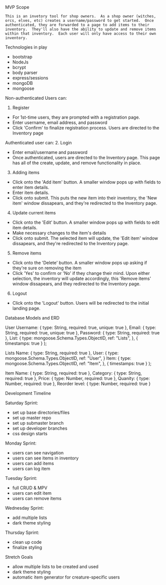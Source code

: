 MVP Scope

	This is an invetory tool for shop owners.  As a shop owner (witches, orcs, elves, etc) creates a username/password to get started.  Once authenticated, they are forwarded to a page to add items to their inventory.  They'll also have the ability to update and remove items within that inventory.  Each user will only have access to their own inventory. 

Technologies in play

- bootstrap
- NodeJs
- bcrypt
- body parser
- express/sessions
- mongoDB
- mongoose


Non-authenticated Users can:

1. Register
- For 1st-time users, they are prompted with a registration page. 
- Enter username, email address, and password
- Click 'Confirm' to finalize registration process.  Users are directed to the Inventory page


Authenticated user can:
2. Login
- Enter email/username and password
- Once authenticated, users are directed to the Inventory page. This page has all of the create, update, and remove functionality in place. 

3. Adding items
- Click onto the 'Add item' button. A smaller window pops up with fields to enter item details.
- Enter item details.
- Click onto submit.  This puts the new item into their inventory, the 'New item' window dissapears, and they're redirected to the Inventory page.

4. Update current items
- Click onto the 'Edit' button.  A smaller window pops up with fields to edit item details.
- Make necessary changes to the item's details
- Click onto submit.  The selected item will update, the 'Edit item' window dissapears, and they're redirected to the Inventory page.

5. Remove items
- Click onto the 'Delete' button.  A smaller window pops up asking if they're sure on removing the item
- Click 'Yes' to confirm or 'No' if they change their mind.  Upon either selection, the inventory will update accordingly, this 'Remove items' window dissapears, and they redirected to the Inventory page.

6. Logout
- Click onto the 'Logout' button.  Users will be redirected to the initial landing page.


Database Models and ERD

User
Username: { type: String, required: true, unique: true },
Email: { type: String, required: true, unique: true },
Password: { type: String, required: true },
List: {
	type: mongoose.Schema.Types.ObjectID,
	ref: "Lists",
	},
    { timestamps: true }
);


Lists
Name: { type: String, required: true },
User: {
	type: mongoose.Schema.Types.ObjectID,
	ref: "User",
	}
Item: {
	type: mongoose.Schema.Types.ObjectID,
	ref: "Item",
	},
    { timestamps: true }
);

Item
Name: { type: String, required: true },
Category: { type: String, required: true },
Price: { type: Number, required: true },
Quanity: { type: Number, required: true },
Reorder level: { type: Number, required: true }




Development Timeline

Saturday Sprint:
- set up base directories/files
- set up master repo
- set up submaster branch
- set up developer branches
- css design starts


Monday Sprint:
- users can see navigation
- users can see items in inventory
- users can add items
- users can log item

Tuesday Sprint:
- full CRUD & MPV
- users can edit item
- users can remove items

Wednesday Sprint:
- add multiple lists
- dark theme styling

Thursday Sprint:
- clean up code
- finalize styling


Stretch Goals
- allow multiple lists to be created and used
- dark theme styling
- automatic item generator for creature-specific users
